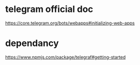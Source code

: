 # telegram official doc

https://core.telegram.org/bots/webapps#initializing-web-apps

# dependancy
https://www.npmjs.com/package/telegraf#getting-started